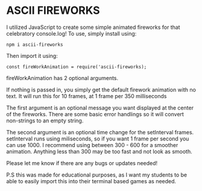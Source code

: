 # ASCII FIREWORKS

I utilized JavaScript to create some simple animated fireworks for that celebratory
console.log! To use, simply install using:

```
npm i ascii-fireworks
```

Then import it using:
```
const fireWorkAnimation = require('ascii-fireworks);
```

fireWorkAnimation has 2 optional arguments.

If nothing is passed in, you simply get the default firework animation with no text.
It will run this for 10 frames, at 1 frame per 350 milliseconds

The first argument is an optional message you want displayed at the center of the fireworks. There are some basic error handlings so it will convert non-strings to an empty string.

The second argument is an optional time change for the setInterval frames. setInterval runs using miliseconds, so if you want 1 frame per second you can use 1000. I recommend using between 300 - 600 for a smoother animation. Anything less than 300 may be too fast and not look as smooth.

Please let me know if there are any bugs or updates needed!

P.S this was made for educational purposes, as I want my students to be able to easily import this into their terminal based games as needed.
